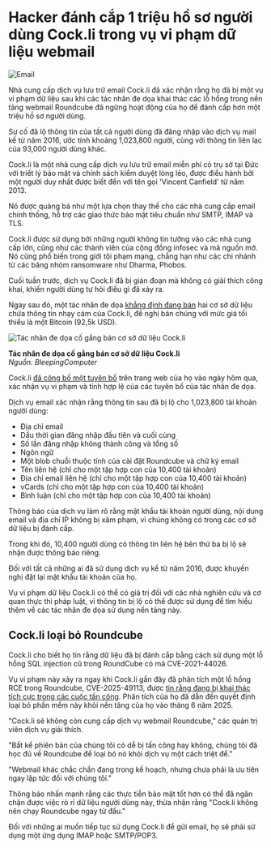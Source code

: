 # Hacker đánh cắp 1 triệu hồ sơ người dùng Cock.li trong vụ vi phạm dữ liệu webmail

![Email](https://www.bleepstatic.com/content/hl-images/2024/10/21/email.jpg)

Nhà cung cấp dịch vụ lưu trữ email Cock.li đã xác nhận rằng họ đã bị một vụ vi phạm dữ liệu sau khi các tác nhân đe dọa khai thác các lỗ hổng trong nền tảng webmail Roundcube đã ngừng hoạt động của họ để đánh cắp hơn một triệu hồ sơ người dùng.

Sự cố đã lộ thông tin của tất cả người dùng đã đăng nhập vào dịch vụ mail kể từ năm 2016, ước tính khoảng 1,023,800 người, cùng với thông tin liên lạc của 93,000 người dùng khác.

Cock.li là một nhà cung cấp dịch vụ lưu trữ email miễn phí có trụ sở tại Đức với triết lý bảo mật và chính sách kiểm duyệt lỏng lẻo, được điều hành bởi một người duy nhất được biết đến với tên gọi 'Vincent Canfield' từ năm 2013.

Nó được quảng bá như một lựa chọn thay thế cho các nhà cung cấp email chính thống, hỗ trợ các giao thức bảo mật tiêu chuẩn như SMTP, IMAP và TLS.

Cock.li được sử dụng bởi những người không tin tưởng vào các nhà cung cấp lớn, cũng như các thành viên của cộng đồng infosec và mã nguồn mở. Nó cũng phổ biến trong giới tội phạm mạng, chẳng hạn như các chi nhánh từ các băng nhóm ransomware như Dharma, Phobos.

Cuối tuần trước, dịch vụ Cock.li đã bị gián đoạn mà không có giải thích công khai, khiến người dùng tự hỏi điều gì đã xảy ra.

Ngay sau đó, một tác nhân đe dọa [khẳng định đang bán](http://x.com/ReyXBF/status/1933555211185819835) hai cơ sở dữ liệu chứa thông tin nhạy cảm của Cock.li, đề nghị bán chúng với mức giá tối thiểu là một Bitcoin (92,5k USD).

![Tác nhân đe dọa cố gắng bán cơ sở dữ liệu Cock.li](https://www.bleepstatic.com/images/news/security/d/data-breaches/c/cock.li/cock-li-data-for-sale.jpg)

**Tác nhân đe dọa cố gắng bán cơ sở dữ liệu Cock.li**  
_Nguồn: BleepingComputer_

Cock.li [đã công bố một tuyên bố](https://mail.cock.li/) trên trang web của họ vào ngày hôm qua, xác nhận vụ vi phạm và tính hợp lệ của các tuyên bố của tác nhân đe dọa.

Dịch vụ email xác nhận rằng thông tin sau đã bị lộ cho 1,023,800 tài khoản người dùng:

* Địa chỉ email
* Dấu thời gian đăng nhập đầu tiên và cuối cùng
* Số lần đăng nhập không thành công và tổng số
* Ngôn ngữ
* Một blob chuỗi thuộc tính của cài đặt Roundcube và chữ ký email
* Tên liên hệ (chỉ cho một tập hợp con của 10,400 tài khoản)
* Địa chỉ email liên hệ (chỉ cho một tập hợp con của 10,400 tài khoản)
* vCards (chỉ cho một tập hợp con của 10,400 tài khoản)
* Bình luận (chỉ cho một tập hợp con của 10,400 tài khoản)

Thông báo của dịch vụ làm rõ rằng mật khẩu tài khoản người dùng, nội dung email và địa chỉ IP không bị xâm phạm, vì chúng không có trong các cơ sở dữ liệu bị đánh cắp.

Trong khi đó, 10,400 người dùng có thông tin liên hệ bên thứ ba bị lộ sẽ nhận được thông báo riêng.

Đối với tất cả những ai đã sử dụng dịch vụ kể từ năm 2016, được khuyến nghị đặt lại mật khẩu tài khoản của họ.

Vụ vi phạm dữ liệu Cock.li có thể có giá trị đối với các nhà nghiên cứu và cơ quan thực thi pháp luật, vì thông tin bị lộ có thể được sử dụng để tìm hiểu thêm về các tác nhân đe dọa sử dụng nền tảng này.

## Cock.li loại bỏ Roundcube

Cock.li cho biết họ tin rằng dữ liệu đã bị đánh cắp bằng cách sử dụng một lỗ hổng SQL injection cũ trong RoundCube có mã CVE-2021-44026.

Vụ vi phạm này xảy ra ngay khi Cock.li gần đây đã phân tích một lỗ hổng RCE trong Roundcube, CVE-2025-49113, được [tin rằng đang bị khai thác tích cực trong các cuộc tấn công](https://www.bleepingcomputer.com/news/security/hacker-selling-critical-roundcube-webmail-exploit-as-tech-info-disclosed/). Phân tích của họ đã dẫn đến quyết định loại bỏ phần mềm này khỏi nền tảng của họ vào tháng 6 năm 2025.

"Cock.li sẽ không còn cung cấp dịch vụ webmail Roundcube," các quản trị viên dịch vụ giải thích.

"Bất kể phiên bản của chúng tôi có dễ bị tấn công hay không, chúng tôi đã học đủ về Roundcube để loại bỏ nó khỏi dịch vụ một cách triệt để."

"Webmail khác chắc chắn đang trong kế hoạch, nhưng chưa phải là ưu tiên ngay lập tức đối với chúng tôi."

Thông báo nhấn mạnh rằng các thực tiễn bảo mật tốt hơn có thể đã ngăn chặn được việc rò rỉ dữ liệu người dùng này, thừa nhận rằng "Cock.li không nên chạy Roundcube ngay từ đầu."

Đối với những ai muốn tiếp tục sử dụng Cock.li để gửi email, họ sẽ phải sử dụng một ứng dụng IMAP hoặc SMTP/POP3.